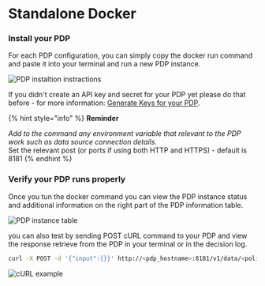 # Standalone Docker

### Install your PDP

For each PDP configuration, you can simply copy the docker run command and paste it into your terminal and run a new PDP instance.

![PDP instaltion instractions](https://files.readme.io/9bd680e-Screen_Shot_2021-02-18_at_11.07.01.png)

If you didn't create an API key and secret for your PDP yet please do that before - for more information: [Generate Keys for your PDP](../policy-decision-points-pdp/generating-api-keys-for-a-pdp.md).

{% hint style="info" %}
**Reminder**

_Add to the command any environment variable that relevant to the PDP work such as data source connection details._  
Set the relevant post \(or ports if using both HTTP and HTTPS\) - default is 8181
{% endhint %}

### Verify your PDP runs properly

Once you tun the docker command you can view the PDP instance status and additional information on the right part of the PDP information table.

![PDP instance table](https://files.readme.io/cbe0623-Screen_Shot_2021-02-18_at_11.29.37.png)

you can also test by sending POST cURL command to your PDP and view the response retrieve from the PDP in your terminal or in the decision log.

```bash
curl -X POST -d '{"input":{}}' http://<pdp_hostname>:8181/v1/data/<policy_path>
```

![cURL example](https://files.readme.io/3add866-Screen_Shot_2021-02-18_at_11.47.41.png)

###  

